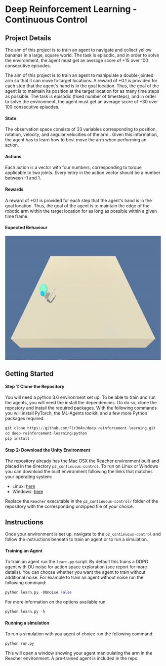 

# Deep Reinforcement Learning - Continuous Control


## Project Details

The aim of this project is to train an agent to navigate and collect yellow bananas in a large, square world. The task is episodic, and in order to solve the environment, the agent must get an average score of +15 over 100 consecutive episodes.

The aim of this project is to train an agent to manipulate a double-jointed arm so that it can move to target locations. A reward of +0.1 is provided for each step that the agent's hand is in the goal location. Thus, the goal of the agent is to maintain its position at the target location for as many time steps as possible. The task is episodic (fixed number of timesteps), and in order to solve the environment, the agent must get an average score of +30 over 100 consecutive episodes.



#### State 

The observation space consists of 33 variables corresponding to position, rotation, velocity, and angular velocities of the arm.. Given this information, the agent has to learn how to best move the arm when performing an action. 


#### Actions

Each action is a vector with four numbers, corresponding to torque applicable to two joints. Every entry in the action vector should be a number between -1 and 1.


#### Rewards

A reward of +0.1 is provided for each step that the agent's hand is in the goal location. Thus, the goal of the agent is to maintain the edge of the robotic arm within the target location for as long as possible within a given time frame.


#### Expected Behaviour

<img src="images/Continuous_Control.gif" width="800" height="400" />



## Getting Started


#### Step 1: Clone the Repository

You will need a python 3.6 environment set up. To be able to train and run the agents, you will need the install the dependencies. Do do so, clone the repostory and install the required packages. With the following commands you will install PyTorch, the ML-Agents toolkit, and a few more Python packages required.

```python
git clone https://github.com/F1r3m4n/deep-reinforcement-learning.git
cd deep-reinforcement-learning/python
pip install .
```


#### Step 2: Download the Unity Environment

The repository already has the Mac OSX the Reacher environment built and placed in the directory `p2_continuous-control`. To run on Linux or Windows you can download the built environment following the links that matches your operating system:

* Linux: [here](https://s3-us-west-1.amazonaws.com/udacity-drlnd/P2/Reacher/one_agent/Reacher_Linux.zip)
* Windows: [here](https://s3-us-west-1.amazonaws.com/udacity-drlnd/P2/Reacher/one_agent/Reacher_Windows_x86_64.zip)

Replace the `Reacher` executable in the `p2_continuous-control/` folder of the repository with the corresponding unzipped file of your choice.


## Instructions

Once your environment is set up, navigate to the `p2_continuous-control` and follow the instructions beneath to train an agent or to run a simulation. 

#### Training an Agent

To train an agent run the `learn.py` script. By default this trains a DDPG agent with OU noise for action space exploration (see report for more details). You can choose whether you want the agent to train without additional noise. For example to train an agent without noise run the following command:

```python
python learn.py -OUnoise False 
```

For more information on the options available run

```python
python learn.py -h
```

#### Running a simulation

To run a simulation with you agent of choice run the following command:

```python
python run.py 
```

This will open a window showing your agent manipulating the arm in the Reacher environment. A pre-trained agent is included in the repo.
